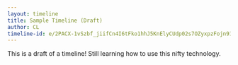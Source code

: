 ```yaml
---
layout: timeline
title: Sample Timeline (Draft)
author: CL
timeline-id: e/2PACX-1vSzbf_jiifCn4I6tFko1hhJ5KnElyCUdp02s7OZyxpzFojn91zC_ophsWKdQULRa9ZE7dBt64REpeIz/pubhtml
---
```

This is a draft of a timeline! Still learning how to use this nifty technology.